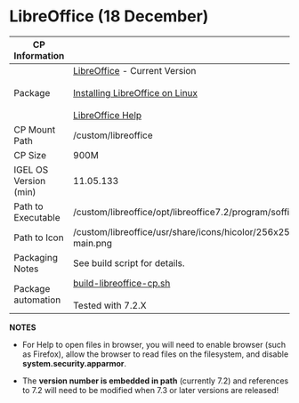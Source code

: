 # LibreOffice (18 December)

|  CP Information |            |
|--------------------|------------|
| Package | [LibreOffice](https://www.libreoffice.org) - Current Version <br /><br /> [Installing LibreOffice on Linux](https://wiki.documentfoundation.org/Documentation/Install/Linux) <br /><br /> [LibreOffice Help](https://help.libreoffice.org)|
| CP Mount Path | /custom/libreoffice |
| CP Size | 900M |
| IGEL OS Version (min) | 11.05.133 |
| Path to Executable | /custom/libreoffice/opt/libreoffice7.2/program/soffice |
| Path to Icon | /custom/libreoffice/usr/share/icons/hicolor/256x256/apps/libreoffice7.2-main.png |
| Packaging Notes | See build script for details. |
| Package automation | [build-libreoffice-cp.sh](build-libreoffice-cp.sh) <br /><br /> Tested with 7.2.X |

**NOTES**

- For Help to open files in browser, you will need to enable browser (such as Firefox), allow the browser to read files on the filesystem, and disable **system.security.apparmor**.

- The **version number is embedded in path** (currently 7.2) and references to 7.2 will need to be modified when 7.3 or later versions are released!

